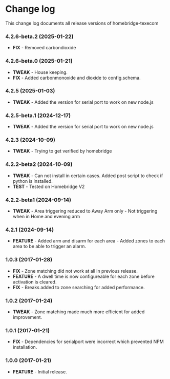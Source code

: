 # Change log

This change log documents all release versions of homebridge-texecom

### 4.2.6-beta.2 (2025-01-22)

- **FIX** - Removed carbondioxide

### 4.2.6-beta.0 (2025-01-21)

- **TWEAK** - House keeping.
- **FIX** - Added carbonmonoxide and dioxide to config.schema.

### 4.2.5 (2025-01-03)

- **TWEAK** - Added the version for serial port to work on new node.js

### 4.2.5-beta.1 (2024-12-17)

- **TWEAK** - Added the version for serial port to work on new node.js

### 4.2.3 (2024-10-09)

- **TWEAK** - Trying to get verified by homebridge

### 4.2.2-beta2 (2024-10-09)

- **TWEAK** - Can not install in certain cases. Added post script to check if python is installed.
- **TEST** - Tested on Homebridge V2

### 4.2.2-beta1 (2024-09-14)

- **TWEAK** - Area triggering reduced to Away Arm only
            - Not triggering when in Home and evening arm

### 4.2.1 (2024-09-14)

- **FEATURE** - Added arm and disarm for each area
              - Added zones to each area to be able to trigger an alarm.

### 1.0.3 (2017-01-28)

- **FIX** - Zone matching did not work at all in previous release.
- **FEATURE** - A dwell time is now configureable for each zone before activation is cleared.
- **FIX** - Breaks added to zone searching for added performance.
 
### 1.0.2 (2017-01-24)

- **TWEAK** - Zone matching made much more efficient for added improvement.

### 1.0.1 (2017-01-21)

- **FIX** - Dependencies for serialport were incorrect which prevented NPM installation.

### 1.0.0 (2017-01-21)

- **FEATURE** - Initial release.
